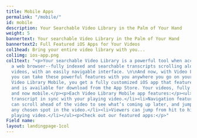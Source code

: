 ```yaml
---
title: Mobile Apps
permalink: "/mobile/"
id: mobile
description: Your Searchable Video Library in the Palm of Your Hand
weight: 5
bannertext: Your searchable Video Library in the Palm of Your Hand
bannertext2: Full Featured iOS Apps for Your Videos
col1head: Bring your entire video library with you...
col1img: ios-app.png
col1text: "<p>Your searchable Video Library is a powerful tool when accessed from
  a web browser--fully indexed and searchable transcripts scrolling alongside your
  videos, with an easily navigable interface. \n\nAnd now, with Video Library Mobile
  you can take these powerful features with you anywhere you go on your mobile device.</p><p>With
  Video Library Mobile, you get a fully customized iOS app that features your branding
  and is available for download from the App Store. Your videos, fully searchable,
  and now mobile.</p><p>Each Video Library Mobile app features:</p><ul><li>A scrolling
  transcript in sync with your playing video.</li><li>Navigation features, so viewers
  can scroll ahead of the video to see what’s coming up later, and jump directly to
  any chosen spot in the video.</li><li>Viewers can jump from hit to hit while their
  playing video.</li></ul><p>Check out our featured apps:</p>"
Field name: 
layout: landingpage-1col
---
```


